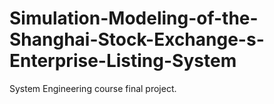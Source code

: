 # Simulation-Modeling-of-the-Shanghai-Stock-Exchange-s-Enterprise-Listing-System
System Engineering course final project.
